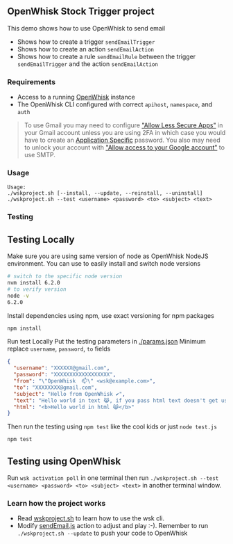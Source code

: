 ## OpenWhisk Stock Trigger project
  This demo shows how to use OpenWhisk to send email 
  - Shows how to create a trigger `sendEmailTrigger`
  - Shows how to create an action `sendEmailAction`
  - Shows how to create a rule `sendEmailRule` between the trigger `sendEmailTrigger` and the action `sendEmailAction`

### Requirements
  - Access to a running [OpenWhisk](https://github.com/openwhisk/openwhisk) instance
  - The OpenWhisk CLI configured with correct `apihost`, `namespace`, and `auth`

> To use Gmail you may need to configure ["Allow Less Secure Apps"](https://www.google.com/settings/security/lesssecureapps) in your Gmail account unless you are using 2FA in which case you would have to create an [Application Specific](https://security.google.com/settings/security/apppasswords) password. You also may need to unlock your account with ["Allow access to your Google account"](https://accounts.google.com/DisplayUnlockCaptcha) to use SMTP.

### Usage
  ```
  Usage: 
  ./wskproject.sh [--install, --update, --reinstall, --uninstall]
  ./wskproject.sh --test <username> <password> <to> <subject> <text>
  ```

### Testing

## Testing Locally
  Make sure you are using same version of node as OpenWhisk NodeJS environment.
  You can use [](nvm) to easily install and switch node versions
  
  ```bash
  # switch to the specific node version 
  nvm install 6.2.0
  # to verify version
  node -v
  6.2.0
  ```

  Install dependencies using npm, use exact versioning for npm packages
  ```bash
  npm install
  ```
  
  Run test Locally
  Put the testing parameters in [./params.json](./params.json)
  Minimum replace `username`, `password`, `to` fields
  ```json
  {
    "username": "XXXXXX@gmail.com",
    "password": "XXXXXXXXXXXXXXXXXX",
    "from": "\"OpenWhisk  📫\" <wsk@example.com>",
    "to": "XXXXXXXX@gmail.com",
    "subject": "Hello from OpenWhisk ✔",
    "text": "Hello world in text 😹, if you pass html text doesn't get use",
    "html": "<b>Hello world in html 😹</b>"
  }
  ```

  Then run the testing using `npm test` like the cool kids or just `node test.js`
  ```bash
  npm test
  ```

## Testing using OpenWhisk
  Run `wsk activation poll` in one terminal then run `./wskproject.sh --test <username> <password> <to> <subject> <text>` in another terminal window.

### Learn how the project works
  - Read [wskproject.sh](./wskproject.sh) to learn how to use the wsk cli.
  - Modify [sendEmail.js](./sendEmail.js) action to adjust and play :-). Remember to run `./wskproject.sh --update` to push your code to OpenWhisk
